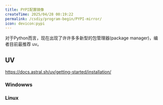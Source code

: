 ```yaml
---
title: PYPI配置镜像
createTime: 2025/04/28 00:19:22
permalink: /csdiy/program-begin/PYPI-mirror/
icon: devicon:pypi
---
```


对于Python而言，现在出现了许许多多新型的包管理器(package manager)，编者目前最推荐 uv。



## UV

https://docs.astral.sh/uv/getting-started/installation/

### Windowws 

### Linux 